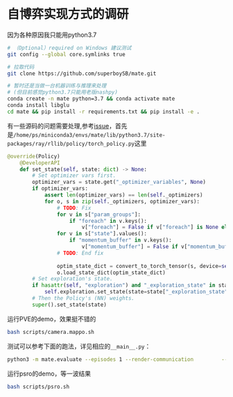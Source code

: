 # 自博弈实现方式的调研
因为各种原因我只能用python3.7
```sh
# （Optional）required on Windows 建议测试 
git config --global core.symlinks true 

# 拉取代码 
git clone https://github.com/superboySB/mate.git

# 暂时还是当做一台机器训练与推理来处理
# (但目前感觉python3.7只能用老版nashpy)
conda create -n mate python=3.7 && conda activate mate
conda install libglu
cd mate && pip install -r requirements.txt && pip install -e . 
```
有一些源码的问题需要处理,参考[issue](https://github.com/ray-project/ray/issues/26557)，首先是`/home/ps/miniconda3/envs/mate/lib/python3.7/site-packages/ray/rllib/policy/torch_policy.py`这里
```py
@override(Policy)
    @DeveloperAPI
    def set_state(self, state: dict) -> None:
        # Set optimizer vars first.
        optimizer_vars = state.get("_optimizer_variables", None)
        if optimizer_vars:
            assert len(optimizer_vars) == len(self._optimizers)
            for o, s in zip(self._optimizers, optimizer_vars):
                # TODO: Fix
                for v in s["param_groups"]:
                    if "foreach" in v.keys():
                        v["foreach"] = False if v["foreach"] is None else v["foreach"]
                for v in s["state"].values():
                    if "momentum_buffer" in v.keys():
                        v["momentum_buffer"] = False if v["momentum_buffer"] is None else v["momentum_buffer"]
                # TODO: End fix
                        
                optim_state_dict = convert_to_torch_tensor(s, device=self.device)
                o.load_state_dict(optim_state_dict)
        # Set exploration's state.
        if hasattr(self, "exploration") and "_exploration_state" in state:
            self.exploration.set_state(state=state["_exploration_state"])
        # Then the Policy's (NN) weights.
        super().set_state(state)
```

运行PVE的demo，效果挺不错的
```sh
bash scripts/camera.mappo.sh
```
测试可以参考下面的跑法，详见相应的`__main__.py`：
```sh
python3 -m mate.evaluate --episodes 1 --render-communication         --camera-agent examples.mappo:MAPPOCameraAgent         --camera-kwargs '{ "checkpoint_path": "examples/mappo/camera/ray_results/MAPPO/latest-checkpoint" }' --no-render
```
运行psro的demo，等一波结果
```sh
bash scripts/psro.sh
```
